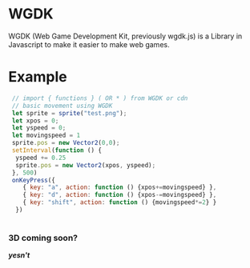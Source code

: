 # WGDK
WGDK (Web Game Development Kit, previously wgdk.js) is a Library in Javascript to make it easier to make web games.

# Example
```js
 // import { functions } ( OR * ) from WGDK or cdn
 // basic movement using WGDK
 let sprite = sprite("test.png");
 let xpos = 0;
 let yspeed = 0;
 let movingspeed = 1
 sprite.pos = new Vector2(0,0);
 setInterval(function () {
  yspeed += 0.25
  sprite.pos = new Vector2(xpos, yspeed);
 }, 500)
 onKeyPress({
    { key: "a", action: function () {xpos+=movingspeed} },
    { key: "d", action: function () {xpos-=movingspeed} },
    { key: "shift", action: function () {movingspeed*=2} }
  })
 
 ```
 ### 3D coming soon?
<b><i>yesn't</i></b>
